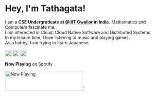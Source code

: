 <p align="center">
  <h1>Hey, I'm Tathagata!</h1>
</p>

I am a **CSE Undergraduate at [@IIIT Gwalior](https://www.iiitm.ac.in/index.php/en/) in India.** Mathematics and Computers fascinate me.<br/>
I am interested in Cloud, Cloud Native Software and Distributed Systems </br>
In my leisure time, I love listening to music and playing games.<br/> 
As a hobby, I am trying to learn Japanese.
<br></br>
<a href="https://twitter.com/4molybdenum2">
  <img align="left" width="22px" src="https://cdn.jsdelivr.net/npm/simple-icons@v3/icons/twitter.svg" />
</a>
<a href="https://www.linkedin.com/in/tathagata-paul/">
  <img align="left"  width="22px" src="https://cdn.jsdelivr.net/npm/simple-icons@v3/icons/linkedin.svg" />
</a>
<a href="https://leetcode.com/4molybdenum2/">
  <img ali
  gn="left" alt="Tathagata's Github" width="22px" src="https://cdn.jsdelivr.net/npm/simple-icons@v3/icons/leetcode.svg" />
</a>

**Now Playing** on Spotify

<a href="https://now-playing-spotify-beta.vercel.app/now-playing?open">
    <img src="https://now-playing-spotify-beta.vercel.app/now-playing" width="256" height="64" alt="Now Playing">`
</a>
